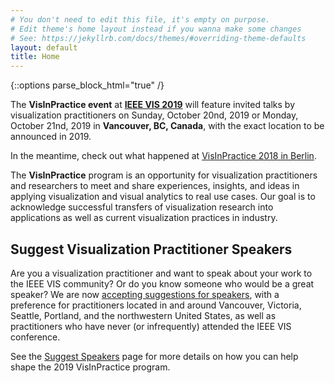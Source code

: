 ```yaml
---
# You don't need to edit this file, it's empty on purpose.
# Edit theme's home layout instead if you wanna make some changes
# See: https://jekyllrb.com/docs/themes/#overriding-theme-defaults
layout: default
title: Home
---
```

{::options parse_block_html="true" /}

The **VisInPractice event** at **[IEEE VIS 2019](http://ieeevis.org)** will feature invited talks by visualization practitioners on Sunday, October 20nd, 2019 or Monday, October 21nd, 2019 in **Vancouver, BC, Canada**, with the exact location to be announced in 2019. 

In the meantime, check out what happened at [VisInPractice 2018 in Berlin](assets/vip2018/index.html).

The **VisInPractice** program is an opportunity for visualization practitioners and researchers to meet and share experiences, insights, and ideas in applying visualization and visual analytics to real use cases. Our goal is to acknowledge successful transfers of visualization research into applications as well as current visualization practices in industry.

## Suggest Visualization Practitioner Speakers

Are you a visualization practitioner and want to speak about your work to the IEEE VIS community? Or do you know someone who would be a great speaker? We are now [accepting suggestions for speakers](https://docs.google.com/spreadsheets/d/1BtJfOuLBpmDHltv_Us7ShkrVETyITjxyTpm-_-k6AqQ/edit?usp=sharing), with a preference for practitioners located in and around Vancouver, Victoria, Seattle, Portland, and the northwestern United States, as well as practitioners who have never (or infrequently) attended the IEEE VIS conference. 

See the [Suggest Speakers](cfp.html) page for more details on how you can help shape the 2019 VisInPractice program. 